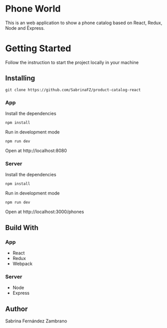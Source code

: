 # Phone World
This is an web application to show a phone catalog based on React, Redux, Node and Ëxpress.

# Getting Started
Follow the instruction to start the project locally in your machine
## Installing
```
git clone https://github.com/SabrinaFZ/product-catalog-react
```
### App
Install the dependencies
```
npm install
````
Run in development mode
```
npm run dev
```

Open at http://localhost:8080

### Server
Install the dependencies
```
npm install
````
Run in development mode
```
npm run dev
```
Open at http://localhost:3000/phones

## Build With
### App
- React
- Redux
- Webpack

### Server
- Node
- Express

## Author
Sabrina Fernández Zambrano

